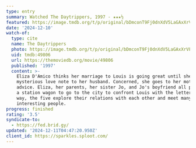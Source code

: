 ```yaml
---
type: entry
summary: Watched The Daytrippers, 1997 - ★★★½
featured: https://image.tmdb.org/t/p/original/bDmconT9Fj0dnXdV5LaGAxXrVFN.jpg
date: '2024-12-10'
watch-of:
  type: cite
  name: The Daytrippers
  photo: https://image.tmdb.org/t/p/original/bDmconT9Fj0dnXdV5LaGAxXrVFN.jpg
  uid: tmdb:49806
  url: https://themoviedb.org/movie/49806
  published: '1997'
  content: >-
    Eliza D'Amico thinks her marriage to Louis is going great until she finds a
    mysterious love note to her husband. Concerned, she goes to her mother for
    advice. Eliza, her parents, her sister Jo, and Jo's boyfriend all pile into
    a station wagon to go to the city to confront Louis with the letter. On the
    way, the five explore their relations with each other and meet many
    interesting people.
progress: finished
rating: '3.5'
syndicate-to:
  - https://fed.brid.gy/
updated: '2024-12-11T04:47:20.950Z'
client_id: https://sparkles.sploot.com/
---
```

